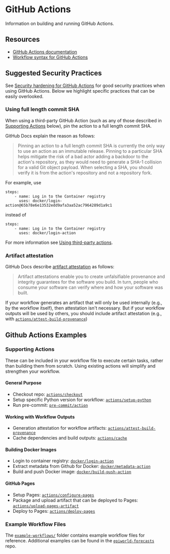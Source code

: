 # GitHub Actions

Information on building and running GitHub Actions.

## Resources
- [GitHub Actions documentation](https://docs.github.com/en/actions)
- [Workflow syntax for GitHub Actions](https://docs.github.com/en/actions/writing-workflows/workflow-syntax-for-github-actions)

## Suggested Security Practices
See [Security hardening for GitHub Actions](https://docs.github.com/en/actions/security-for-github-actions/security-guides/security-hardening-for-github-actions) for good security practices when using GitHub Actions.
Below we highlight specific practices that can be easily overlooked.

### Using full length commit SHA
When using a third-party GitHub Action (such as any of those described in [Supporting Actions](#supporting-actions) below), pin the action to a full length commit SHA.

GitHub Docs explain the reason as follows:
> Pinning an action to a full length commit SHA is currently the only way to use an action as an immutable release.
> Pinning to a particular SHA helps mitigate the risk of a bad actor adding a backdoor to the action's repository, as they would need to generate a SHA-1 collision for a valid Git object payload. 
> When selecting a SHA, you should verify it is from the action's repository and not a repository fork.

For example, use
```
steps:
    - name: Log in to the Container registry
      uses: docker/login-action@65b78e6e13532edd9afa3aa52ac7964289d1a9c1
```
instead of
```
steps:
    - name: Log in to the Container registry
      uses: docker/login-action
```
For more information see [Using third-party actions](https://docs.github.com/en/actions/security-for-github-actions/security-guides/security-hardening-for-github-actions#using-third-party-actions).

### Artifact attestation
GitHub Docs describe [artifact attestation](https://docs.github.com/en/actions/security-for-github-actions/using-artifact-attestations/using-artifact-attestations-to-establish-provenance-for-builds) as follows:

> Artifact attestations enable you to create unfalsifiable provenance and integrity guarantees for the software you build. 
> In turn, people who consume your software can verify where and how your software was built.

If your workflow generates an artifact that will only be used internally (e.g., by the workflow itself), then attestation isn't necessary. 
But if your workflow outputs will be used by others, you should include artifact attestation (e.g., with [`actions/attest-build-provenance`](https://github.com/actions/attest-build-provenance))

## Github Actions Examples

### Supporting Actions
These can be included in your workflow file to execute certain tasks, rather than building them from scratch.
Using existing actions will simplify and strengthen your workflow.

#### General Purpose
- Checkout repo: [`actions/checkout`](https://github.com/actions/checkout)
- Setup specific Python version for workflow: [`actions/setup-python`](https://github.com/actions/setup-python)
- Run pre-commit: [`pre-commit/action`](https://github.com/pre-commit/action)

#### Working with Workflow Outputs
- Generation attestation for workflow artifacts: [`actions/attest-build-provenance`](https://github.com/actions/attest-build-provenance)
- Cache dependencies and build outputs: [`actions/cache`](https://github.com/actions/cache)

#### Building Docker Images
- Login to container registry: [`docker/login-action`](https://github.com/docker/login-action)
- Extract metadata from Github for Docker: [`docker/metadata-action`](https://github.com/docker/metadata-action)
- Build and push Docker image: [`docker/build-push-action`](https://github.com/docker/build-push-action)

#### GitHub Pages
- Setup Pages: [`actions/configure-pages`](https://github.com/actions/configure-pages)
- Package and upload artifact that can be deployed to Pages: [`actions/upload-pages-artifact`](https://github.com/actions/upload-pages-artifact)
- Deploy to Pages: [`actions/deploy-pages`](https://github.com/actions/deploy-pages)

### Example Workflow Files 
The [`example-workflows/`](./example-workflows/) folder contains example workflow files for reference.
Additional examples can be found in the [`epiworld-forecasts`](https://github.com/EpiForeSITE/epiworld-forecasts/) repo.
